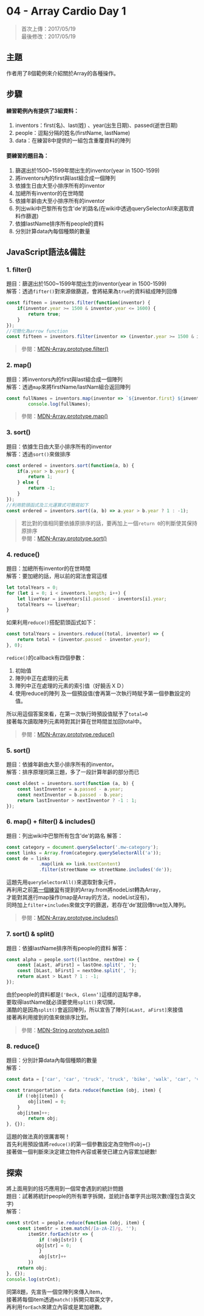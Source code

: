 # **04 - Array Cardio Day 1**
>首次上傳：2017/05/19  
最後修改：2017/05/19

## **主題**
作者用了8個範例來介紹關於Array的各種操作。

## **步驟**
#### 練習範例內有提供了3組資料：
1. inventors：first(名)、last(姓) 、year(出生日期)、passed(逝世日期)
2. people：逗點分隔的姓名(firstName, lastName)
3. data：在練習8中提供的一組包含重覆資料的陣列

#### 要練習的題目為：
1. 篩選出於1500~1599年間出生的inventor(year in 1500-1599)
2. 將inventors內的first與last組合成一個陣列
3. 依據生日由大至小排序所有的inventor
4. 加總所有inventor的在世時間
5. 依據年齡由大至小排序所有的inventor
6. 列出wiki中巴黎所有包含'de'的路名(在wiki中透過querySelectorAll來選取資料作篩選)
7. 依據lastName排序所有people的資料
8. 分別計算data內每個種類的數量

## **JavaScript語法&備註**
### **1. filter()**
題目：篩選出於1500~1599年間出生的inventor(year in 1500-1599)  
解答：透過`fifter()`對來源做篩選，會將結果為`true`的資料組成陣列回傳
````javascript
const fifteen = inventors.filter(function(inventor) {
    if(inventor.year >= 1500 & inventor.year <= 1600) {
        return true;
    }
});
//可簡化為arrow function
const fifteen = inventors.filter(inventor => (inventor.year >= 1500 & inventor.year <= 1600));
````
>參閱：[MDN-Array.prototype.filter()](https://developer.mozilla.org/en-US/docs/Web/JavaScript/Reference/Global_Objects/Array/filter)

### **2. map()**
題目：將inventors內的first與last組合成一個陣列  
解答：透過`map`來將firstName/lastNam組合返回陣列
````javascript
const fullNames = inventors.map(inventor => `${inventor.first} ${inventor.last}`);
        console.log(fullNames);
````
>參閱：[MDN-Array.prototype.map()](https://developer.mozilla.org/en-US/docs/Web/JavaScript/Reference/Global_Objects/Array/map)

### **3. sort()**
題目：依據生日由大至小排序所有的inventor  
解答：透過`sort()`來做排序
````javascript
const ordered = inventors.sort(function(a, b) {
    if(a.year > b.year) {
        return 1;
    } else {
        return -1;
    }
});
//利用箭頭函式及三元運算式可簡寫如下
const ordered = inventors.sort((a, b) => a.year > b.year ? 1 : -1);
`````
>若比對的值相同要依據原排序的話，要再加上一個`return 0`的判斷使其保持原排序  
>參閱：[MDN-Array.prototype.sort()](https://developer.mozilla.org/en-US/docs/Web/JavaScript/Reference/Global_Objects/Array/sort)  


### **4. reduce()**
題目：加總所有inventor的在世時間  
解答：要加總的話，用以前的寫法會寫這樣
````javascript
let totalYears = 0;
for (let i = 0; i < inventors.length; i++) {
    let liveYear = inventors[i].passed - inventors[i].year;
    totalYears += liveYear;
}
````
如果利用`reduce()`搭配箭頭函式如下：
````javascript
const totalYears = inventors.reduce((total, inventor) => {
    return total + (inventor.passed - inventor.year);
}, 0);
````
`redice()`的callback有四個參數：
1. 初始值
2. 陣列中正在處理的元素
3. 陣列中正在處理的元素的索引值（好饒舌ＸＤ）
4. 使用reduce的陣列
及一個預設值(會再第一次執行時賦予第一個參數設定的值。

所以用這個答案來看，在第一次執行時預設值賦予了`total=0`  
接著每次讀取陣列元素時對其計算在世時間並加回total中。
>參閱：[MDN-Array.prototype.reduce()](https://developer.mozilla.org/en-US/docs/Web/JavaScript/Reference/Global_Objects/Array/Reduce)

### **5. sort()**
題目：依據年齡由大至小排序所有的inventor。  
解答：排序原理同第三題，多了一段計算年齡的部分而已
````javascript
const oldest = inventors.sort(function (a, b) {
    const lastInventor = a.passed - a.year;
    const nextInventor = b.passed - b.year;
    return lastInventor > nextInventor ? -1 : 1;
});
````

### **6. map() + filter() & includes()**
題目：列出wiki中巴黎所有包含'de'的路名
解答：
````javascript
const category = document.querySelector('.mw-category');
const links = Array.from(category.querySelectorAll('a'));
const de = links
            .map(link => link.textContent)
            .filter(streetName => streetName.includes('de'));
````
這題先用`querySelectorAll()`來選取對象元件，  
再利用之前[第一個練習](https://github.com/guahsu/JavaScript30/tree/master/01_Java-Script-Drum-Kit)有提到的Array.from將nodeList轉為Array，  
才能對其進行map操作(map是Array的方法，nodeList沒有)，  
同時加上`filter`+`includes`來做文字的篩選，若存在’de’就回傳true加入陣列。
>參閱：[MDN-Array.prototype.includes()](https://developer.mozilla.org/en-US/docs/Web/JavaScript/Reference/Global_Objects/Array/includes)

### **7. sort() & split()**
題目：依據lastName排序所有people的資料
解答：
````javascript
const alpha = people.sort((lastOne, nextOne) => {
    const [aLast, aFirst] = lastOne.split(', ');
    const [bLast, bFirst] = nextOne.split(', ');
    return aLast > bLast ? 1 : -1;
});
````
由於people的資料都是`['Beck, Glenn’]`這樣的逗點字串，  
要取得lastName就必須要使用`split()`來切開，  
滿酷的是因為`split()`會返回陣列，所以宣告了陣列`[aLast, aFirst]`來接值  
接著再利用接到的值來做排序比對。
>參閱：[MDN-String.prototype.split()](https://developer.mozilla.org/en-US/docs/Web/JavaScript/Reference/Global_Objects/String/split)

### **8. reduce()**
題目：分別計算data內每個種類的數量  
解答：
````javascript
const data = ['car', 'car', 'truck', 'truck', 'bike', 'walk', 'car', 'van', 'bike', 'walk', 'car', 'van', 'car', 'truck', 'pogostick'];

const transportation = data.reduce(function (obj, item) {
    if (!obj[item]) {
        obj[item] = 0;
    }
    obj[item]++;
        return obj;
}, {});
````
這題的做法真的很厲害啊！  
首先利用預設值將`reduce()`的第一個參數設定為空物件`obj={}`  
接著做一個判斷來決定建立物件內容或著使已建立內容累加總數!  


## 探索
將上面用到的技巧應用到一個常會遇到的統計問題  
題目：試著將統計people的所有單字拆開，並統計各單字共出現次數(僅包含英文字)  
解答：
````javascript
const strCnt = people.reduce(function (obj, item) {
    const itemStr = item.match(/[a-zA-Z]/g, '');
        itemStr.forEach(str => {
            if (!obj[str]) {
           obj[str] = 0;
            }
            obj[str]++
        })
    return obj;
}, {});
console.log(strCnt);
````
同第8題，先宣告一個空陣列來傳入item，  
接著將每個item透過`match()`拆開只取英文字，  
再利用`forEach`來建立內容或是累加總數。
